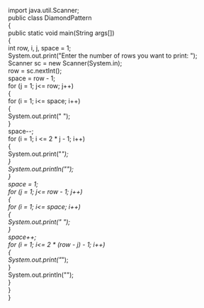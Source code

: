 import java.util.Scanner;  
public class DiamondPattern  
{  
public static void main(String args[])  
{  
int row, i, j, space = 1;  
System.out.print("Enter the number of rows you want to print: ");  
Scanner sc = new Scanner(System.in);  
row = sc.nextInt();  
space = row - 1;  
for (j = 1; j<= row; j++)  
{  
for (i = 1; i<= space; i++)  
{  
System.out.print(" ");  
}  
space--;  
for (i = 1; i <= 2 * j - 1; i++)  
{  
System.out.print("*");  
}  
System.out.println("");  
}  
space = 1;  
for (j = 1; j<= row - 1; j++)  
{  
for (i = 1; i<= space; i++)  
{  
System.out.print(" ");  
}  
space++;  
for (i = 1; i<= 2 * (row - j) - 1; i++)  
{  
System.out.print("*");  
}  
System.out.println("");  
}  
}  
}  
